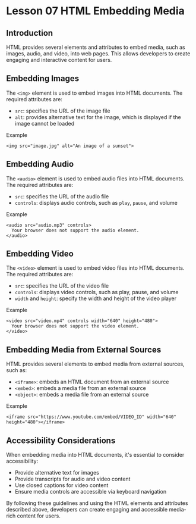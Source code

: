 # Lesson 07 HTML Embedding Media

## Introduction
HTML provides several elements and attributes to embed media, such as images, audio, and video, into web pages. This allows developers to create engaging and interactive content for users.

## Embedding Images
The ```<img>``` element is used to embed images into HTML documents. The required attributes are:

- ```src```: specifies the URL of the image file
- ```alt```: provides alternative text for the image, which is displayed if the image cannot be loaded

Example
```
<img src="image.jpg" alt="An image of a sunset">
```

## Embedding Audio
The ```<audio>``` element is used to embed audio files into HTML documents. The required attributes are:

- ```src```: specifies the URL of the audio file
- ```controls```: displays audio controls, such as ```play```, ```pause```, and volume

Example
```
<audio src="audio.mp3" controls>
  Your browser does not support the audio element.
</audio>
```

## Embedding Video
The ```<video>``` element is used to embed video files into HTML documents. The required attributes are:

- ```src```: specifies the URL of the video file
- ```controls```: displays video controls, such as play, pause, and volume
- ```width``` and ```height```: specify the width and height of the video player

Example
```
<video src="video.mp4" controls width="640" height="480">
  Your browser does not support the video element.
</video>
```

## Embedding Media from External Sources
HTML provides several elements to embed media from external sources, such as:

- ```<iframe>```: embeds an HTML document from an external source
- ```<embed>```: embeds a media file from an external source
- ```<object>```: embeds a media file from an external source

Example
```
<iframe src="https://www.youtube.com/embed/VIDEO_ID" width="640" height="480"></iframe>
```

## Accessibility Considerations
When embedding media into HTML documents, it's essential to consider accessibility:
- Provide alternative text for images
- Provide transcripts for audio and video content
- Use closed captions for video content
- Ensure media controls are accessible via keyboard navigation

By following these guidelines and using the HTML elements and attributes described above, developers can create engaging and accessible media-rich content for users.
